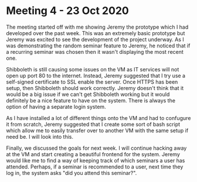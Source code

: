 # Meeting 4 - 23 Oct 2020

The meeting started off with me showing Jeremy the prototype which I had developed over the past week. This was an extremely basic prototype but Jeremy was excited to see the development of the project underway. As I was demonstrating the random seminar feature to Jeremy, he noticed that if a recurring seminar was chosen then it wasn't displaying the most recent one.

Shibboleth is still causing some issues on the VM as IT services will not open up port 80 to the internet. Instead, Jeremy suggested that I try use a self-signed certificate to SSL enable the server. Once HTTPS has been setup, then Shibboleth should work correctly. Jeremy doesn't think that it would be a big issue if we can't get Shibboleth working but it would definitely be a nice feature to have on the system. There is always the option of having a separate login system.

As I have installed a lot of different things onto the VM and had to confugure it from scratch, Jeremy suggested that I create some sort of bash script which allow me to easily transfer over to another VM with the same setup if need be. I will look into this.

Finally, we discussed the goals for next week. I will continue hacking away at the VM and start creating a beautiful frontend for the system. Jeremy would like me to find a way of keeping track of which seminars a user has attended. Perhaps, if a seminar is recommended to a user, next time they log in, the system asks "did you attend this seminar?".

